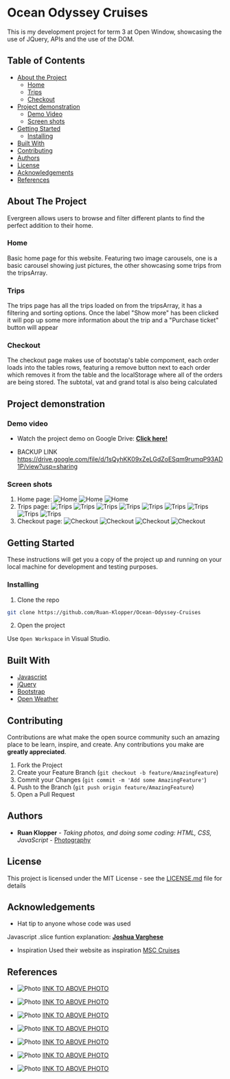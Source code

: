 
# Ocean Odyssey Cruises

This is my development project for term 3 at Open Window, showcasing the use of JQuery, APIs and the use of the DOM.

## Table of Contents

* [About the Project](#about-the-project)
   * [Home](#home)
   * [Trips](#trips)
   * [Checkout](#checkout)
* [Project demonstration](#project-demonstration)
   * [Demo Video](#demo-video)
   * [Screen shots](#screen-shots)
* [Getting Started](#getting-started)
  * [Installing](#installing)
* [Built With](#built-with)
* [Contributing](#contributing)
* [Authors](#authors)
* [License](#license)
* [Acknowledgements](#acknowledgements)
* [References](#references)

## About The Project

Evergreen allows users to browse and filter different plants to find the perfect addition to their home.

### Home
Basic home page for this website.
Featuring two image carousels, one is a basic carousel showing just pictures, the other showcasing some trips from the tripsArray.

### Trips
The trips page has all the trips loaded on from the tripsArray, it has a filtering and sorting options. Once the label "Show more" has been clicked it will pop up some more information about the trip and a "Purchase ticket" button will appear 

### Checkout
The checkout page makes use of bootstap's table compoment, each order loads into the tables rows, featuring a remove button next to each order which removes it from the table and the localStorage where all of the orders are being stored. The subtotal, vat and grand total is also being calculated

## Project demonstration

### Demo video

* Watch the project demo on Google Drive:
[**Click here!**](https://drive.google.com/file/d/1sQyhKK09xZeLGdZoESqm9rumqP93AD1P/view?usp=sharing)

* BACKUP LINK
https://drive.google.com/file/d/1sQyhKK09xZeLGdZoESqm9rumqP93AD1P/view?usp=sharing

### Screen shots

1. Home page:
![Home](/Final%20Submission%20-%20Screen%20shots/HOME%20PAGE%201.jpg)
![Home](/Final%20Submission%20-%20Screen%20shots/HOME%20PAGE%202.jpg)
![Home](/Final%20Submission%20-%20Screen%20shots/HOME%20PAGE%203.jpg)
2. Trips page:
![Trips](/Final%20Submission%20-%20Screen%20shots/TRIPS%20PAGE%201.jpg)
![Trips](/Final%20Submission%20-%20Screen%20shots/TRIPS%20PAGE%202.jpg)
![Trips](/Final%20Submission%20-%20Screen%20shots/TRIPS%20PAGE%203.jpg)
![Trips](/Final%20Submission%20-%20Screen%20shots/TRIPS%20PAGE%204.jpg)
![Trips](/Final%20Submission%20-%20Screen%20shots/TRIPS%20PAGE%205.jpg)
![Trips](/Final%20Submission%20-%20Screen%20shots/TRIPS%20PAGE%206.jpg)
![Trips](/Final%20Submission%20-%20Screen%20shots/TRIPS%20PAGE%207.jpg)
![Trips](/Final%20Submission%20-%20Screen%20shots/TRIPS%20PAGE%208.jpg)
![Trips](/Final%20Submission%20-%20Screen%20shots/TRIPS%20PAGE%209.jpg)
3. Checkout page:
![Checkout](/Final%20Submission%20-%20Screen%20shots/CHECKOUT%20PAGE%201.jpg)
![Checkout](/Final%20Submission%20-%20Screen%20shots/CHECKOUT%20PAGE%202.jpg)
![Checkout](/Final%20Submission%20-%20Screen%20shots/CHECKOUT%20PAGE%203.jpg)
![Checkout](/Final%20Submission%20-%20Screen%20shots/CHECKOUT%20PAGE%204.jpg)

## Getting Started

These instructions will get you a copy of the project up and running on your local machine for development and testing purposes.

### Installing

1. Clone the repo
```sh
git clone https://github.com/Ruan-Klopper/Ocean-Odyssey-Cruises
```
2. Open the project

Use `Open Workspace` in Visual Studio.

## Built With

* [Javascript](https://developer.mozilla.org/en-US/docs/Web/JavaScript)
* [jQuery](https://jquery.com/)
* [Bootstrap](https://getbootstrap.com/)
* [Open Weather](https://openweathermap.org/)

## Contributing

Contributions are what make the open source community such an amazing place to be learn, inspire, and create. Any contributions you make are **greatly appreciated**.

1. Fork the Project
2. Create your Feature Branch (`git checkout -b feature/AmazingFeature`)
3. Commit your Changes (`git commit -m 'Add some AmazingFeature'`)
4. Push to the Branch (`git push origin feature/AmazingFeature`)
5. Open a Pull Request

## Authors

* **Ruan Klopper** - *Taking photos, and doing some coding: HTML, CSS, JavaScript* - [Photography](https://sites.google.com/view/ruan-klopper-photographyhy/home?authuser)

## License

This project is licensed under the MIT License - see the [LICENSE.md](LICENSE.md) file for details

## Acknowledgements

* Hat tip to anyone whose code was used

Javascript .slice funtion explanation:
[**Joshua Varghese**](https://stackoverflow.com/users/13062813/joshua-varghese)

* Inspiration
Used their website as inspiration
[MSC Cruises](https://www.msccruises.co.za/)


## References

* ![Photo](/assets/home/1.jpg)
[lINK TO ABOVE PHOTO](https://za.pinterest.com/pin/374080312796005216/)

* ![Photo](/assets/home/2.jpg)
[lINK TO ABOVE PHOTO](https://www.pexels.com/photo/aerial-shot-of-fjords-in-winter-10304563/)

* ![Photo](/assets/home/3.jpg)
[lINK TO ABOVE PHOTO](https://pixabay.com/photos/nyhavn-denmark-copenhagen-canal-2251299/)

* ![Photo](/assets/home/4.jpg)
[lINK TO ABOVE PHOTO](https://www.pexels.com/search/omihachiman/)

* ![Photo](/assets/home/5.jpg)
[lINK TO ABOVE PHOTO](https://www.zenas-suitcase.co.uk/category/family-travel/)

* ![Photo](/assets/home/6.jpg)
[lINK TO ABOVE PHOTO](https://www.iol.co.za/travel/world/caribbean/wealthy-south-africans-snapping-up-caribbean-property-for-second-passport-benefits-11912723-d373-427b-a8a5-ee12c22d18ad)

* ![Photo](/assets/home/7.jpg)
[lINK TO ABOVE PHOTO](https://www.pexels.com/search/atlantic%20city/)